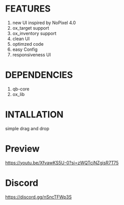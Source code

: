 # FEATURES
1. new UI inspired by NoPixel 4.0
2. ox_target support
3. ox_inventory support
4. clean UI
5. optimzed code
6. easy Config
7. responsiveness UI

# DEPENDENCIES
1. qb-core
2. ox_lib

# INTALLATION
simple drag and drop

# Preview
https://youtu.be/XfvawKS5U-0?si=zWQTcjNZgisR7T75 

# Discord
https://discord.gg/nSncTFWp3S
